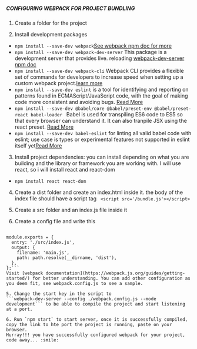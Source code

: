 ##### CONFIGURING WEBPACK FOR PROJECT BUNDLING
1. Create a folder for the project

2. Install development packages 
* `npm install --save-dev webpack`[See webpack npm doc for more](https://www.npmjs.com/package/webpack)
* `npm install --save-dev webpack-dev-server` This package is a development server that provides live. reloading [webpack-dev-server npm doc](https://www.npmjs.com/package/webpack-dev-server)
* `npm install --save-dev webpack-cli` Webpack CLI provides a flexible set of commands for developers to increase speed when setting up a custom webpack project.[learn more](https://www.npmjs.com/package/webpack-cli)
* `npm install --save-dev eslint` is a tool for identifying and reporting on patterns found in ECMAScript/JavaScript code, with the goal of making code more consistent and avoiding bugs. [Read More](https://eslint.org/docs/user-guide/getting-started)
* `npm install --save-dev @babel/core @babel/preset-env @babel/preset-react babel-loader ` Babel is used for transpiling ES6 code to ES5 so that every browser can understand it. It can also tranpile JSX using the react preset. [Read More](https://babeljs.io/docs/en/)
* `npm install --save-dev babel-eslint` for linting all valid babel code with eslint; use case is types or experimental features not supported in eslint itself yet[Read More](https://www.npmjs.com/package/babel-eslint)

3. Install project dependencies: you can install depending on what you are building and the library or framework you are working with. I will use react, so i will install react and react-dom
* `npm install react react-dom`

4. Create a  dist folder and create an index.html inside it. the body of the index file should have a script tag
` <script src='/bundle.js'></script>`

5. Create a src folder and an index.js file inside it

4. Create a config file and write this
```const path = require('path');

module.exports = {
  entry: './src/index.js',
  output: {
    filename: 'main.js',
    path: path.resolve(__dirname, 'dist'),
  },
};```
Visit [webpack documentation](https://webpack.js.org/guides/getting-started/) for better understanding. You can add other configuration as you deem fit, see webpack.config.js to see a sample.

5. Change the start key in the script to 
```webpack-dev-server --config ./webpack.config.js --mode development``` to be able to compile the project and start listening at a port.

6. Run `npm start` to start server, once it is successfully compiled, copy the link to hte port the project is running, paste on your browser.
Hurray!!! you have successfully configured webpack for your project, code away... :smile:

